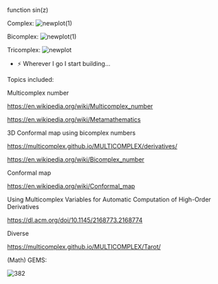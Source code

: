 function sin(z)

Complex:
![newplot(1)](https://user-images.githubusercontent.com/75379917/111527218-f828d300-875f-11eb-9604-22c339b0c8c8.png)

Bicomplex:
![newplot(1)](https://user-images.githubusercontent.com/75379917/111527080-c9126180-875f-11eb-8125-f024e43a74eb.png)

Tricomplex:
![newplot](https://user-images.githubusercontent.com/75379917/111524794-2953d400-875d-11eb-82e6-5c6b8eb863b6.png)


- ⚡ Wherever I go I start building...

Topics included:

Multicomplex number

https://en.wikipedia.org/wiki/Multicomplex_number

https://en.wikipedia.org/wiki/Metamathematics

3D Conformal map using bicomplex numbers

https://multicomplex.github.io/MULTICOMPLEX/derivatives/

https://en.wikipedia.org/wiki/Bicomplex_number

Conformal map

https://en.wikipedia.org/wiki/Conformal_map

Using Multicomplex Variables for Automatic Computation of High-Order Derivatives

https://dl.acm.org/doi/10.1145/2168773.2168774

Diverse

https://multicomplex.github.io/MULTICOMPLEX/Tarot/

 (Math) GEMS:
 
 ![382](https://user-images.githubusercontent.com/75379917/111783086-1e628600-88ba-11eb-92d0-e7fc023ebb2e.jpg)
 
